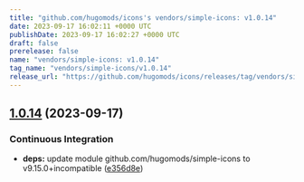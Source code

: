 ```yaml
---
title: "github.com/hugomods/icons's vendors/simple-icons: v1.0.14"
date: 2023-09-17 16:02:11 +0000 UTC
publishDate: 2023-09-17 16:02:27 +0000 UTC
draft: false
prerelease: false
name: "vendors/simple-icons: v1.0.14"
tag_name: "vendors/simple-icons/v1.0.14"
release_url: "https://github.com/hugomods/icons/releases/tag/vendors/simple-icons/v1.0.14"
---
```


## [1.0.14](https://github.com/hugomods/icons/compare/vendors/simple-icons/v1.0.13...vendors/simple-icons/v1.0.14) (2023-09-17)


### Continuous Integration

* **deps:** update module github.com/hugomods/simple-icons to v9.15.0+incompatible ([e356d8e](https://github.com/hugomods/icons/commit/e356d8e457487ccb10ce7fb5a44424bd76e71ad1))
